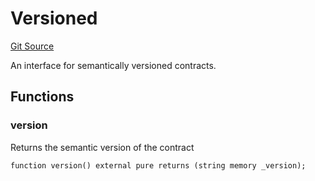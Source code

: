 # Versioned
[Git Source](https://github.com/ethereum-optimism/optimism/blob/eaf1cde5896035c9ff0d32731da1e103f2f1c693/src/interfaces/Versioned.sol)

An interface for semantically versioned contracts.


## Functions
### version

Returns the semantic version of the contract


```solidity
function version() external pure returns (string memory _version);
```

